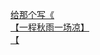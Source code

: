 [给那个写《](http://tieba.baidu.com/p/3707676724?see_lz=1&pn=)   
[【一程秋雨一场凉】](http://tieba.baidu.com/p/3707968055?see_lz=1&pn=)   
[【](http://tieba.baidu.com/p/3708939229?see_lz=1&pn=)   
